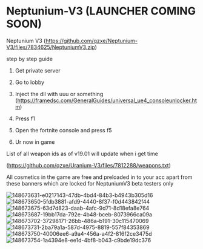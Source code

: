# Neptunium-V3 (LAUNCHER COMING SOON)
Neptunium V3 (https://github.com/qzxe/Neptunium-V3/files/7834625/NeptuniumV3.zip)

step by step guide

1. Get private server

2. Go to lobby

3. Inject the dll with uuu or something (https://framedsc.com/GeneralGuides/universal_ue4_consoleunlocker.htm)

4. Press f1

5. Open the fortnite console and press f5

6. Ur now in game 
 
 List of all weapon ids as of v19.01 will update when i get time 
 
 (https://github.com/qzxe/Uranium-V3/files/7812288/weapons.txt)

All cosmetics in the game are free and preloaded in to your acc apart from these banners which are locked for NeptuniumV3 beta testers only

![148673631-e0217143-47db-4bd4-84b3-b4943b305d16](https://user-images.githubusercontent.com/73672486/148674270-c882dea4-83b6-4b8b-832a-0afcad8b107b.png)
![148673650-5fdb3881-afd9-4440-8f37-f0d443842f44](https://user-images.githubusercontent.com/73672486/148674277-8b85f4ef-4e9a-41b6-9211-c41108419a75.png)
![148673675-63d7d823-daab-4afc-9d71-8d18efa8e764](https://user-images.githubusercontent.com/73672486/148674281-704136e0-dffd-44c5-a0fa-094ef71d4e42.png)
![148673687-19bb17da-792e-4b48-bceb-8073966ca09a](https://user-images.githubusercontent.com/73672486/148674284-80998660-6f36-42bc-a038-6e8435e9ba2c.png)
![148673702-37298171-26bb-486a-b191-30c115470069](https://user-images.githubusercontent.com/73672486/148674287-c2260aaa-27f5-4614-98e3-501dfebc8e7e.png)
![148673731-2ba79a1a-587d-4975-8819-557f84353869](https://user-images.githubusercontent.com/73672486/148674296-83a49e6f-76ab-4373-92b4-49974ef70b74.png)
![148673750-40006ee6-a9a4-456a-a4f2-816f2ce3475d](https://user-images.githubusercontent.com/73672486/148674298-cb0be45b-43b3-4ee5-afa8-1db2e23034e0.png)
![148673754-1a4394e8-ee1d-4bf8-b043-c9bde19dc376](https://user-images.githubusercontent.com/73672486/148674308-a3f1593e-95dd-4b8d-8755-9cb8743a28ae.png)
